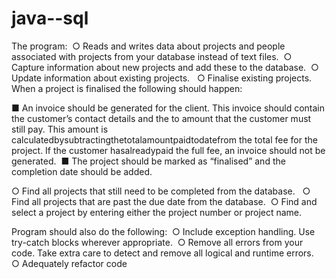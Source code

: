 # java--sql
 The program:  
 ○ Reads and writes data about projects and people associated with projects from your database instead of text files.  
 ○ Capture information about new projects and add these to the database.  
 ○ Update information about existing projects.   
 ○ Finalise existing projects. When a project is finalised the following should happen: 
 
 ■ An invoice should be generated for the client. This invoice should contain the customer’s contact details and the to amount that the customer must still pay. This amount is     calculatedbysubtractingthetotalamountpaidtodatefrom the total fee for the project. If the customer hasalreadypaid the full fee, an invoice should not be generated.  
 ■ The project should be marked as “finalised” and the completion date should be added. 
 
○ Find all projects that still need to be completed from the database.   
○ Find all projects that are past the due date from the database.  
○ Find and select a project by entering either the project number or project name.  

Program should also do the following:  
○ Include exception handling. Use try-catch blocks wherever appropriate.  
○ Remove all errors from your code. Take extra care to detect and remove all logical and runtime errors.  
○ Adequately refactor code
